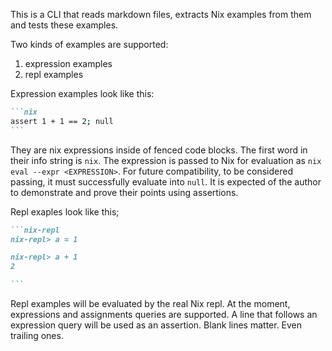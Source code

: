 This is a CLI that reads markdown files,
extracts Nix examples from them and
tests these examples.

Two kinds of examples are supported:

1. expression examples
2. repl examples

Expression examples look like this:

````md
```nix
assert 1 + 1 == 2; null
```
````

They are nix expressions inside of fenced code blocks.
The first word in their info string is `nix`.
The expression is passed to Nix for evaluation as `nix eval --expr <EXPRESSION>`.
For future compatibility, to be considered passing,
it must successfully evaluate into `null`.
It is expected of the author to demonstrate and prove their points
using assertions.

Repl exaples look like this;

````md
```nix-repl
nix-repl> a = 1

nix-repl> a + 1
2

```
````

Repl examples will be evaluated by the real Nix repl.
At the moment, expressions and assignments queries are supported.
A line that follows an expression query will be used as an assertion.
Blank lines matter. Even trailing ones.
